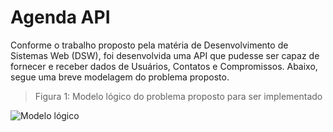 # Agenda API

Conforme o trabalho proposto pela matéria de Desenvolvimento de Sistemas Web (DSW), foi desenvolvida uma API que pudesse ser capaz de fornecer e receber dados de Usuários, Contatos e Compromissos. Abaixo, segue uma breve modelagem do problema proposto.

>Figura 1: Modelo lógico do problema proposto para ser implementado

![Modelo lógico](images/Modelagem.png)